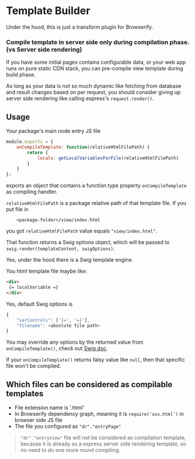 Template Builder
=========
Under the hood, this is just a transform plugin for Browserify.


### Compile template in server side only during compilation phase. (vs Server side rendering)

If you have some initial pages contains configurable data, or your web app runs on pure static CDN stack, you can pre-compile view template during build phase.

As long as your data is not so much dynamic like fetching from database and result changes based on per request, you should consider giving up server side rendering like calling express's  `request.render()`.

## Usage

Your package's main node entry JS file
```javascript
module.exports = {
	onCompileTemplate: function(relativeHtmlFilePath) {
		return {
			locals: getLocalVariablesForFile(relativeHtmlFilePath)
		}
	}
};
```
exports an object that contains a function type property `onCompileTemplate` as compiling handler.

`relativeHtmlFilePath` is a package relative path of that template file. If you put file in
```
	<package-folder>/view/index.html
```
you got `relativeHtmlFilePath` value equals `"view/index.html"`.

That function returns a Swig options object, which will be passed to `swig.render(templateContent, swigOptions)`.

Yes, under the hood there is a *Swig* template engine.

You html template file maybe like:

```html
<div>
 {= localVariable =}
</div>
```
Yes, default Swig options is
```javascript
{
	"varControls": ['{=', '=}'],
	"filename": <absolute file path>
}
```
You may override any options by the returned value from `onCompileTemplate()`, check out [Swig doc](http://paularmstrong.github.io/swig/docs/api/#render).

If your `onCompileTemplate()` returns falsy value like `null`, then that specific file won't be compiled.

## Which files can be considered as compilable templates
- File extension name is '.html'
- In Browserify dependency graph, meaning it is `require('xxx.html')` in browser side JS file
- The file you configured as `"dr"."entryPage"`
 > `"dr"."entryView"` file will not be considered as compilation template, because it is already as a express server side rendering template, so no need to do one more round compiling.
